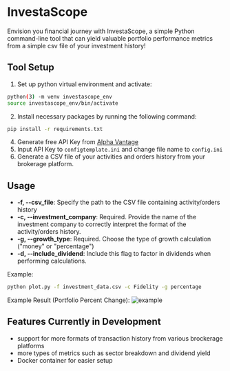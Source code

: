 # InvestaScope
Envision you financial journey with InvestaScope, a simple Python command-line tool that can yield valuable portfolio performance metrics from a simple csv file of your investment history!

## Tool Setup
1. Set up python virtual environment and activate:
```sh
python(3) -m venv investascope_env
source investascope_env/bin/activate
```
2. Install necessary packages by running the following command:
```sh
pip install -r requirements.txt
```
4. Generate free API Key from [Alpha Vantage](https://www.alphavantage.co/)
5. Input API Key to `configtemplate.ini` and change file name to `config.ini`
6. Generate a CSV file of your activities and orders history from your brokerage platform.

## Usage
- **-f, --csv_file**: Specify the path to the CSV file containing activity/orders history 
- **-c, --investment_company**: Required. Provide the name of the investment company to correctly interpret the format of the activity/orders history.
- **-g, --growth_type**: Required. Choose the type of growth calculation ("money" or "percentage")
- **-d, --include_dividend**: Include this flag to factor in dividends when performing calculations.

Example:
```sh
python plot.py -f investment_data.csv -c Fidelity -g percentage
```
Example Result (Portfolio Percent Change):
![example](https://github.com/aakarshv1/InvestaScope/assets/23005664/e0e2ca07-df63-4bb7-af4c-5341027f4e92)


## Features Currently in Development
- support for more formats of transaction history from various brockerage platforms
- more types of metrics such as sector breakdown and dividend yield
- Docker container for easier setup
   

